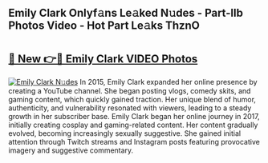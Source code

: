 ## Emily Clark Onlyf𝚊ns Le𝚊ked N𝚞des - Part-llb Photos Video - Hot Part Le𝚊ks ThznO

# <h2><a href="http://ab72126.deff.icu/?id=Emily+Clark">🔗 New 👉🔴 Emily Clark VIDEO Photos</a></h2>

[![Emily Clark N𝚞des](https://i.imgur.com/rIISA9y.gif)](http://ab72126.deff.icu/?id=Emily+Clark)
In 2015, Emily Clark expanded her online presence by creating a YouTube channel. She began posting vlogs, comedy skits, and gaming content, which quickly gained traction. Her unique blend of humor, authenticity, and vulnerability resonated with viewers, leading to a steady growth in her subscriber base. Emily Clark began her online journey in 2017, initially creating cosplay and gaming-related content. Her content gradually evolved, becoming increasingly sexually suggestive. She gained initial attention through Twitch streams and Instagram posts featuring provocative imagery and suggestive commentary.
